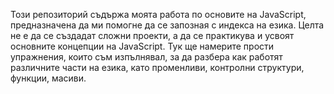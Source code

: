 Този репозиторий съдържа моята работа по основите на JavaScript, предназначена да ми помогне да се запозная с индекса на езика. Целта не е да се създадат сложни проекти, а да се практикува и усвоят основните концепции на JavaScript. Тук ще намерите прости упражнения, които съм изпълнявал, за да разбера как работят различните части на езика, като променливи, контролни структури, функции, масиви.
